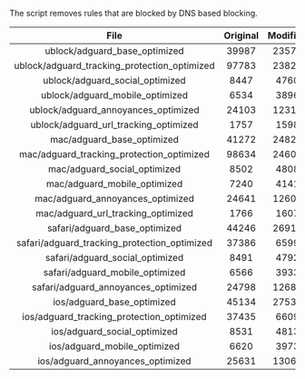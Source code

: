 The script removes rules that are blocked by DNS based blocking.


| File | Original | Modified |
|:----:|:-----:|:-----:|
| ublock/adguard_base_optimized | 39987 | 23572 |
| ublock/adguard_tracking_protection_optimized | 97783 | 23823 |
| ublock/adguard_social_optimized | 8447 | 4760 |
| ublock/adguard_mobile_optimized | 6534 | 3896 |
| ublock/adguard_annoyances_optimized | 24103 | 12314 |
| ublock/adguard_url_tracking_optimized | 1757 | 1598 |
| mac/adguard_base_optimized | 41272 | 24823 |
| mac/adguard_tracking_protection_optimized | 98634 | 24601 |
| mac/adguard_social_optimized | 8502 | 4808 |
| mac/adguard_mobile_optimized | 7240 | 4141 |
| mac/adguard_annoyances_optimized | 24641 | 12601 |
| mac/adguard_url_tracking_optimized | 1766 | 1607 |
| safari/adguard_base_optimized | 44246 | 26912 |
| safari/adguard_tracking_protection_optimized | 37386 | 6599 |
| safari/adguard_social_optimized | 8491 | 4792 |
| safari/adguard_mobile_optimized | 6566 | 3933 |
| safari/adguard_annoyances_optimized | 24798 | 12681 |
| ios/adguard_base_optimized | 45134 | 27534 |
| ios/adguard_tracking_protection_optimized | 37435 | 6609 |
| ios/adguard_social_optimized | 8531 | 4813 |
| ios/adguard_mobile_optimized | 6620 | 3973 |
| ios/adguard_annoyances_optimized | 25631 | 13068 |